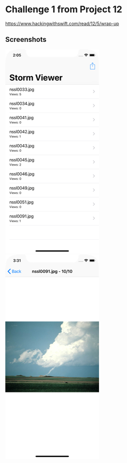 # Challenge 1 from Project 12

https://www.hackingwithswift.com/read/12/5/wrap-up

## Screenshots

![screenshot1](screenshots/screen01.png)
![screenshot2](screenshots/screen02.png)
